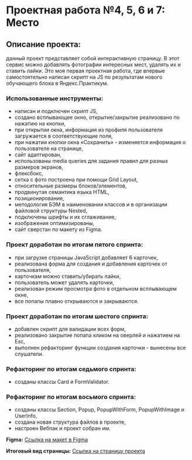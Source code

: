 # Проектная работа №4, 5, 6 и 7: Место

## Описание проекта:
данный проект представляет собой интерактивную страницу. В этот сервис можно добавлять фотографии интересных мест, удалять их и ставить лайки.
Это моя первая проектная работа, где впервые самостоятельно написан скрипт на JS по результатам нового обучающего блока в Яндекс.Практикум.

### Использованные инструменты:
* написан и подключен скрипт JS,
* создано всплывающее окно, открытие/закрытие реализовано по нажатию на кнопки,
* при открытии окна, информация из профиля пользователя загружается в соответствующие поля,
* при нажатии кнопки окна «Сохранить» - изменяется информация о пользователе на странице,
* сайт адаптирован,
* использованы media queries для задания правил для разных размеров экранов,
* флексбокс,
* сетка с фото построена при помощи Grid Layout,
* относительные размеры блоков/элементов,
* продвинутая семантика языка HTML,
* позиционирование,
* методология БЭМ в наименовании классов и в организации файловой структуры Nested,
* подключены шрифты и их сглаживание,
* изображения оптимизированы,
* сайт сверстан по макету из Figma.

### Проект доработан по итогам пятого спринта:
* при загрузке страницы JavaScript  добавляет 6 карточек,
* реализована форма для создания и добавления карточек от пользователя,
* карточкам можно ставить/убирать лайки,
* пользователь может удалять карточки,
* реализован режим просмотра фото в отдельном всплывающем окне,
* все попапы плавно открываются и закрываются.

### Проект доработан по итогам шестого спринта:
* добавлен скрипт для валидации всех форм,
* реализовано закрытие попапа кликом на оверлей и нажатием на Esc,
* выполнен рефакторинг функции создания карточки - вынесены все слушатели.

### Рефакторинг по итогам седьмого спринта:
* созданы классы Card и FormValidator.

### Рефакторинг по итогам восьмого спринта:
* созданы классы Section, Popup, PopupWithForm, PopupWithImage и UserInfo,
* создана новая структура файлов в проекте,
* настроен Вебпак и проект собран им.

**Figma:** [Ссылка на макет в Figma](https://www.figma.com/file/StZjf8HnoeLdiXS7dYrLAh/JavaScript.-Sprint-4)

**Итоговый вид страницы:** [Ссылка на страницу проекта](https://aleksandra-shevchenko.github.io/mesto/index.html)
